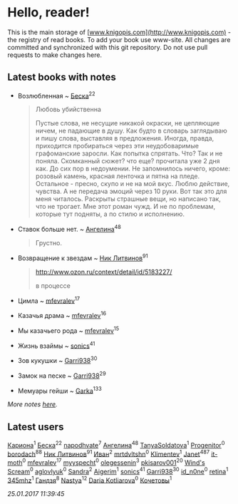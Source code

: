 # Hello, reader!
This is the main storage of [www.knigopis.com](http://www.knigopis.com) - the registry of read books.
To add your book use www-site. All changes are committed and synchronized with this git repository.
Do not use pull requests to make changes here.


## Latest books with notes
* Возлюбленная ~ [Беска](users/157/1577468-vkontakte)<sup>22</sup>
    > Любовь убийственна
    > 
    > Пустые слова, не несущие никакой окраски, не цепляющие ничем, не падающие в душу. Как будто в словарь заглядываю и пишу слова, выставляя в предложения. Иногда, правда, приходится пробираться через эти неудобоваримые графоманские заросли. Как попытка спрятать. Что? Так и не поняла. Скомканный сюжет? что еще? прочитала уже 2 дня как. До сих пор в недоумении. Не запомнилось ничего, кроме: розовый камень, красная ленточка и пятна на пледе. Остальное - пресно, скупо и не на мой вкус. Люблю действие, чувства. А не передача эмоций через 10 руки. Вот так это для меня читалось. Раскрыты страшные вещи, но написано так, что не трогает. Мне этот роман чужд. И не по проблемам, которые тут подняты, а по стилю и исполнению.

* Ставок больше нет. ~ [Ангелина](users/837/83788782-vkontakte)<sup>48</sup>
    > Грустно.

* Возвращение к звездам ~ [Ник Литвинов](users/241/241974816-vkontakte)<sup>91</sup>
    > http://www.ozon.ru/context/detail/id/5183227/
    > 
    > в процессе

* Цимла ~ [mfevralev](users/140/140966150-vkontakte)<sup>17</sup>

* Казачья драма ~ [mfevralev](users/140/140966150-vkontakte)<sup>16</sup>

* Мы казачьего рода ~ [mfevralev](users/140/140966150-vkontakte)<sup>15</sup>

* Жизнь взаймы ~ [sonics](users/588/5880221-vkontakte)<sup>41</sup>

* Зов кукушки ~ [Garri938](users/114/114389869162010721507-google)<sup>30</sup>

* Замок на песке ~ [Garri938](users/114/114389869162010721507-google)<sup>29</sup>

* Мемуары гейши ~ [Garka](users/115/115753719718250012620-google)<sup>133</sup>


_More notes [here](latest_books_with_notes.md)._


## Latest users
[Кариона](users/401/401225211-vkontakte)<sup>1</sup> 
[Беска](users/157/1577468-vkontakte)<sup>22</sup> 
[napodhvate](users/585/585811540906733201-mailru)<sup>7</sup> 
[Ангелина](users/837/83788782-vkontakte)<sup>48</sup> 
[TanyaSoldatova](users/140/140832989-vkontakte)<sup>1</sup> 
[Progenitor](users/310/310433527-vkontakte)<sup>0</sup> 
[borodach](users/157/15706320-vkontakte)<sup>88</sup> 
[Ник Литвинов](users/241/241974816-vkontakte)<sup>91</sup> 
[Иван](users/111/111223381196748176136-google)<sup>2</sup> 
[mrtdvltshn](users/291/29152388-vkontakte)<sup>0</sup> 
[Klimentev](users/104/104202610850481913650-google)<sup>1</sup> 
[Janet](users/205/20565064-vkontakte)<sup>487</sup> 
[it-moth](users/100/100001185091151-facebook)<sup>0</sup> 
[mfevralev](users/140/140966150-vkontakte)<sup>17</sup> 
[myyspecht](users/321/3211454-vkontakte)<sup>0</sup> 
[olegessenin](users/390/3901448-vkontakte)<sup>3</sup> 
[pkisarov001](users/311/311057796-yandex)<sup>20</sup> 
[Wind's Scream](users/290/29027836-vkontakte)<sup>0</sup> 
[aglovlyuk](users/815/8156510-vkontakte)<sup>0</sup> 
[Sandra](users/242/242184576223760-facebook)<sup>2</sup> 
[Aigerim](users/157/157708568-vkontakte)<sup>1</sup> 
[sonics](users/588/5880221-vkontakte)<sup>41</sup> 
[Garri938](users/114/114389869162010721507-google)<sup>30</sup> 
[id_n0ne](users/182/18203635-vkontakte)<sup>0</sup> 
[retina](users/390/3900602-vkontakte)<sup>1</sup> 
[345mhz](users/107/107233253672325058205-google)<sup>1</sup> 
[Гандзя](users/103/1034497246671899-facebook)<sup>8</sup> 
[Nastya](users/891/891082154292809-facebook)<sup>12</sup> 
[Daria Kotliarova](users/518/5180649-vkontakte)<sup>0</sup> 
[Кочетовы](users/159/15953662837134578862-mailru)<sup>1</sup> 


_25.01.2017 11:39:45_
